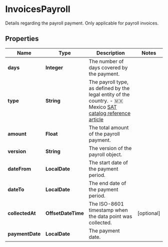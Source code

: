 

# InvoicesPayroll

Details regarding the payroll payment. Only applicable for payroll invoices.

## Properties

| Name | Type | Description | Notes |
|------------ | ------------- | ------------- | -------------|
|**days** | **Integer** | The number of days covered by the payment. |  |
|**type** | **String** | The payroll type, as defined by the legal entity of the country. - 🇲🇽 Mexico [SAT catalog reference article](https://developers.belvo.com/docs/sat-catalogs#payroll-type)  |  |
|**amount** | **Float** | The total amount of the payroll payment. |  |
|**version** | **String** | The version of the payroll object. |  |
|**dateFrom** | **LocalDate** | The start date of the payment period. |  |
|**dateTo** | **LocalDate** | The end date of the payment period. |  |
|**collectedAt** | **OffsetDateTime** | The ISO-8601 timestamp when the data point was collected. |  [optional] |
|**paymentDate** | **LocalDate** | The payment date. |  |



